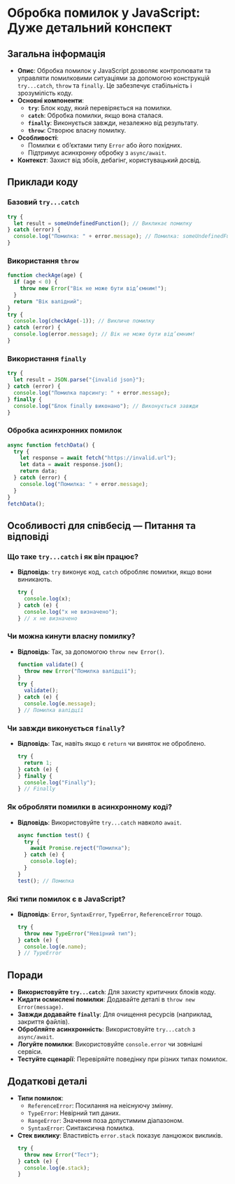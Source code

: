 # Обробка помилок у JavaScript: Дуже детальний конспект

## Загальна інформація

- **Опис**: Обробка помилок у JavaScript дозволяє контролювати та управляти помилковими ситуаціями за допомогою конструкцій `try...catch`, `throw` та `finally`. Це забезпечує стабільність і зрозумілість коду.
- **Основні компоненти**:
  - **`try`**: Блок коду, який перевіряється на помилки.
  - **`catch`**: Обробка помилки, якщо вона сталася.
  - **`finally`**: Виконується завжди, незалежно від результату.
  - **`throw`**: Створює власну помилку.
- **Особливості**:
  - Помилки є об’єктами типу `Error` або його похідних.
  - Підтримує асинхронну обробку з `async/await`.
- **Контекст**: Захист від збоїв, дебагінг, користувацький досвід.

## Приклади коду

### Базовий `try...catch`

```javascript
try {
  let result = someUndefinedFunction(); // Викликає помилку
} catch (error) {
  console.log("Помилка: " + error.message); // Помилка: someUndefinedFunction is not defined
}
```

### Використання `throw`

```javascript
function checkAge(age) {
  if (age < 0) {
    throw new Error("Вік не може бути від’ємним!");
  }
  return "Вік валідний";
}
try {
  console.log(checkAge(-1)); // Викличе помилку
} catch (error) {
  console.log(error.message); // Вік не може бути від’ємним!
}
```

### Використання `finally`

```javascript
try {
  let result = JSON.parse("{invalid json}");
} catch (error) {
  console.log("Помилка парсингу: " + error.message);
} finally {
  console.log("Блок finally виконано"); // Виконується завжди
}
```

### Обробка асинхронних помилок

```javascript
async function fetchData() {
  try {
    let response = await fetch("https://invalid.url");
    let data = await response.json();
    return data;
  } catch (error) {
    console.log("Помилка: " + error.message);
  }
}
fetchData();
```

## Особливості для співбесід — Питання та відповіді

### Що таке `try...catch` і як він працює?

- **Відповідь**: `try` виконує код, `catch` обробляє помилки, якщо вони виникають.
  ```javascript
  try {
    console.log(x);
  } catch (e) {
    console.log("x не визначено");
  } // x не визначено
  ```

### Чи можна кинути власну помилку?

- **Відповідь**: Так, за допомогою `throw new Error()`.
  ```javascript
  function validate() {
    throw new Error("Помилка валідції");
  }
  try {
    validate();
  } catch (e) {
    console.log(e.message);
  } // Помилка валідції
  ```

### Чи завжди виконується `finally`?

- **Відповідь**: Так, навіть якщо є `return` чи виняток не оброблено.
  ```javascript
  try {
    return 1;
  } catch (e) {
  } finally {
    console.log("Finally");
  } // Finally
  ```

### Як обробляти помилки в асинхронному коді?

- **Відповідь**: Використовуйте `try...catch` навколо `await`.
  ```javascript
  async function test() {
    try {
      await Promise.reject("Помилка");
    } catch (e) {
      console.log(e);
    }
  }
  test(); // Помилка
  ```

### Які типи помилок є в JavaScript?

- **Відповідь**: `Error`, `SyntaxError`, `TypeError`, `ReferenceError` тощо.
  ```javascript
  try {
    throw new TypeError("Невірний тип");
  } catch (e) {
    console.log(e.name);
  } // TypeError
  ```

## Поради

- **Використовуйте `try...catch`**: Для захисту критичних блоків коду.
- **Кидати осмислені помилки**: Додавайте деталі в `throw new Error(message)`.
- **Завжди додавайте `finally`**: Для очищення ресурсів (наприклад, закриття файлів).
- **Обробляйте асинхронність**: Використовуйте `try...catch` з `async/await`.
- **Логуйте помилки**: Використовуйте `console.error` чи зовнішні сервіси.
- **Тестуйте сценарії**: Перевіряйте поведінку при різних типах помилок.

## Додаткові деталі

- **Типи помилок**:
  - `ReferenceError`: Посилання на неіснуючу змінну.
  - `TypeError`: Невірний тип даних.
  - `RangeError`: Значення поза допустимим діапазоном.
  - `SyntaxError`: Синтаксична помилка.
- **Стек виклику**: Властивість `error.stack` показує ланцюжок викликів.
  ```javascript
  try {
    throw new Error("Тест");
  } catch (e) {
    console.log(e.stack);
  }
  ```
